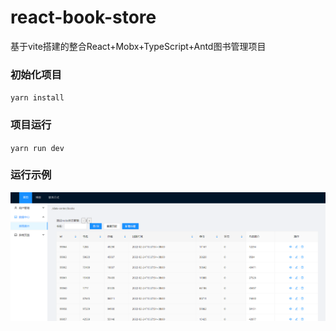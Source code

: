 # react-book-store
基于vite搭建的整合React+Mobx+TypeScript+Antd图书管理项目
### 初始化项目
``yarn install``
### 项目运行
``yarn run dev``
### 运行示例
![image](https://github.com/Lxy0707s/react-book-store/blob/main/public/book-store-exp1.png)